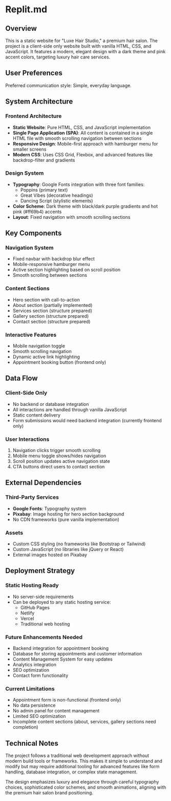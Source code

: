 # Replit.md

## Overview

This is a static website for "Luxe Hair Studio," a premium hair salon. The project is a client-side only website built with vanilla HTML, CSS, and JavaScript. It features a modern, elegant design with a dark theme and pink accent colors, targeting luxury hair care services.

## User Preferences

Preferred communication style: Simple, everyday language.

## System Architecture

### Frontend Architecture
- **Static Website**: Pure HTML, CSS, and JavaScript implementation
- **Single Page Application (SPA)**: All content is contained in a single HTML file with smooth scrolling navigation between sections
- **Responsive Design**: Mobile-first approach with hamburger menu for smaller screens
- **Modern CSS**: Uses CSS Grid, Flexbox, and advanced features like backdrop-filter and gradients

### Design System
- **Typography**: Google Fonts integration with three font families:
  - Poppins (primary text)
  - Great Vibes (decorative headings)
  - Dancing Script (stylistic elements)
- **Color Scheme**: Dark theme with black/dark purple gradients and hot pink (#ff69b4) accents
- **Layout**: Fixed navigation with smooth scrolling sections

## Key Components

### Navigation System
- Fixed navbar with backdrop blur effect
- Mobile-responsive hamburger menu
- Active section highlighting based on scroll position
- Smooth scrolling between sections

### Content Sections
- Hero section with call-to-action
- About section (partially implemented)
- Services section (structure prepared)
- Gallery section (structure prepared)
- Contact section (structure prepared)

### Interactive Features
- Mobile navigation toggle
- Smooth scrolling navigation
- Dynamic active link highlighting
- Appointment booking button (frontend only)

## Data Flow

### Client-Side Only
- No backend or database integration
- All interactions are handled through vanilla JavaScript
- Static content delivery
- Form submissions would need backend integration (currently frontend only)

### User Interactions
1. Navigation clicks trigger smooth scrolling
2. Mobile menu toggle shows/hides navigation
3. Scroll position updates active navigation state
4. CTA buttons direct users to contact section

## External Dependencies

### Third-Party Services
- **Google Fonts**: Typography system
- **Pixabay**: Image hosting for hero section background
- No CDN frameworks (pure vanilla implementation)

### Assets
- Custom CSS styling (no frameworks like Bootstrap or Tailwind)
- Custom JavaScript (no libraries like jQuery or React)
- External images hosted on Pixabay

## Deployment Strategy

### Static Hosting Ready
- No server-side requirements
- Can be deployed to any static hosting service:
  - GitHub Pages
  - Netlify
  - Vercel
  - Traditional web hosting

### Future Enhancements Needed
- Backend integration for appointment booking
- Database for storing appointments and customer information
- Content Management System for easy updates
- Analytics integration
- SEO optimization
- Contact form functionality

### Current Limitations
- Appointment form is non-functional (frontend only)
- No data persistence
- No admin panel for content management
- Limited SEO optimization
- Incomplete content sections (about, services, gallery sections need completion)

## Technical Notes

The project follows a traditional web development approach without modern build tools or frameworks. This makes it simple to understand and modify but may require additional tooling for advanced features like form handling, database integration, or complex state management.

The design emphasizes luxury and elegance through careful typography choices, sophisticated color schemes, and smooth animations, aligning with the premium hair salon brand positioning.